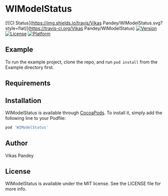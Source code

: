# WIModelStatus

[![CI Status](https://img.shields.io/travis/Vikas Pandey/WIModelStatus.svg?style=flat)](https://travis-ci.org/Vikas Pandey/WIModelStatus)
[![Version](https://img.shields.io/cocoapods/v/WIModelStatus.svg?style=flat)](https://cocoapods.org/pods/WIModelStatus)
[![License](https://img.shields.io/cocoapods/l/WIModelStatus.svg?style=flat)](https://cocoapods.org/pods/WIModelStatus)
[![Platform](https://img.shields.io/cocoapods/p/WIModelStatus.svg?style=flat)](https://cocoapods.org/pods/WIModelStatus)

## Example

To run the example project, clone the repo, and run `pod install` from the Example directory first.

## Requirements

## Installation

WIModelStatus is available through [CocoaPods](https://cocoapods.org). To install
it, simply add the following line to your Podfile:

```ruby
pod 'WIModelStatus'
```

## Author

Vikas Pandey

## License

WIModelStatus is available under the MIT license. See the LICENSE file for more info.
